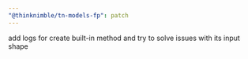 ```yaml
---
"@thinknimble/tn-models-fp": patch
---
```


add logs for create built-in method and try to solve issues with its input shape
